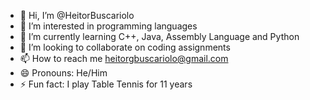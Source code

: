 - 👋 Hi, I’m @HeitorBuscariolo
- 👀 I’m interested in programming languages
- 🌱 I’m currently learning C++, Java, Assembly Language and Python
- 💞️ I’m looking to collaborate on coding assignments
- 📫 How to reach me heitorgbuscariolo@gmail.com
- 😄 Pronouns: He/Him
- ⚡ Fun fact: I play Table Tennis for 11 years

<!---
HeitorBuscariolo/HeitorBuscariolo is a ✨ special ✨ repository because its `README.md` (this file) appears on your GitHub profile.
You can click the Preview link to take a look at your changes.
--->

